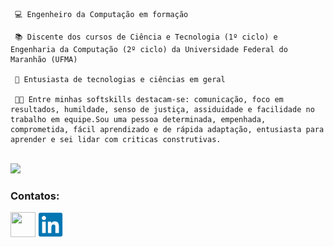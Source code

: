 
  <p>
  
     💻 Engenheiro da Computação em formação
  
     📚 Discente dos cursos de Ciência e Tecnologia (1º ciclo) e Engenharia da Computação (2º ciclo) da Universidade Federal do Maranhão (UFMA)

     🧠 Entusiasta de tecnologias e ciências em geral
      
     👨‍🎓 Entre minhas softskills destacam-se: comunicação, foco em resultados, humildade, senso de justiça, assiduidade e facilidade no trabalho em equipe.Sou uma pessoa determinada, empenhada, comprometida, fácil aprendizado e de rápida adaptação, entusiasta para aprender e sei lidar com criticas construtivas.
    
  </p>                                                 

<br>
 <div>
  <img width="60%"src="https://github-readme-stats.vercel.app/api/top-langs/?username=Gabriel-munizds&layout=compact&hide_border=true&title_color=F73BE0&text_color=F73BE0&bg_color=0d1117" />
  </p>
  </div>
  
### Contatos:

<div style="display: inline_block">
  
<a href="mailto:gabrielmunizdasilva40@gmail.com" target="_blank" style="text-decoration:none;"><img align="center"   height="40" width="40" src="https://encrypted-tbn0.gstatic.com/images?q=tbn:ANd9GcTS0M6ggYz32UW39FkUpTPAqSnNOeCR9YDNZ5bN6iog1RE8sLUbsuzt8O-d02CowQ3pS3Q&usqp=CAU"></a>
<a href="https://www.linkedin.com/in/jo%C3%A3o-gabriel-muniz-da-silva-1635531a0/" target="_blank" style="text-decoration:none;" ><img align="center"   height="40" width="40" src="https://raw.githubusercontent.com/devicons/devicon/master/icons/linkedin/linkedin-original.svg"></a>

</div>
